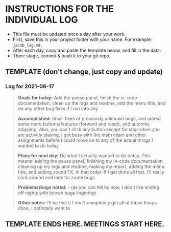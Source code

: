 # INSTRUCTIONS FOR THE INDIVIDUAL LOG
* This file must be updated once a day after your work.
* First, save this in your project folder with your name. For example: `jacob_log.md`.
* After each day, copy and paste the template below, and fill in the data.
* Then: stage, commit & push it to your git repo.

## TEMPLATE (don't change, just copy and update)

### Log for 2021-06-17

> **Goals for today:** Add the pause panel, finish the in-code documentation, clean up the logs and readme, add the menu title, and do any other bug fixes if I run into any

> **Accomplished:** Small fixes of previously unknown bugs, and added some more buttons/features (forward and reset), and automtic stopping. Also, you can't click any button except for stop when you are actively playing. I got busy with the math exam and other assignments before I could move on to any of the actual things I wanted to do today

> **Plans for next day:** Do what I actually wanted to do today. This means: adding the pause panel, finishing my in-code documentation, cleaning up my logs and readme, making my report, adding the menu title, and adding sound FX. In that order. If I get done all that, I'll really click around and look for some bugs

> **Problems/bugs noted:** - (as you can tell by now, I don't like ending off nights with known bugs lingering)

> **Other notes:** I'll be fine if I don't completely get all of those things done, I definitely want to

## TEMPLATE ENDS HERE. MEETINGS START HERE.
